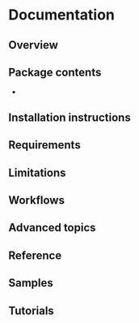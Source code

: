 ﻿# Documentation

## Overview

## Package contents

- 

## Installation instructions

## Requirements

## Limitations

## Workflows

## Advanced topics

## Reference

## Samples

## Tutorials
